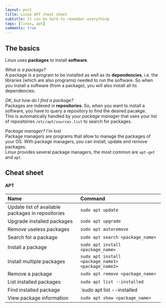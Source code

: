 ```yaml
---
layout: post
title: Linux APT cheat sheet
subtitle: It can be hard to remember everything
tags: [linux, apt]
comments: true
---
```


## The basics
Linux uses **packages** to install **software**.

*What is a package?*  
A package is a program to be installed as well as its **dependencies**, i.e. the libraries (which are also programs) needed to run the software.
So when you install a software (from a package), you will also install all its dependencies.

*OK, but how do I find a package?*  
Packages are indexed in **repositories**. So, when you want to install a software, you have to query a repository to find the desired pacakge.  
This is automatically handled by your *package manager* that uses your list of repositories `/etc/apt/sources.list` to search for packages.

*Package manager? I'm lost*  
Package managers are programs that allow to manage the packages of your OS. With package managers, you can install, update and remove packages.  
Linux provides several package managers, the most common are `apt-get` and `apt`.

## Cheat sheet

#### APT 
| Name | Command |
| :------ |:--- |
| Update list of available packages in repositories | `sudo apt update` |
| Upgrade installed packages | `sudo apt upgrade` |
| Remove useless packages | `sudo apt autoremove` |
| Search for a package | `sudo apt search <package_name>` |
| Install a package | `sudo apt install <package_name>` |
| Install multiple packages | `sudo apt install <package_name1> <package_name2>` |
| Remove a package | `sudo apt remove <package_name>` |
| List installed packages | `sudo apt list --installed` |
| Find installed package | `sudo apt list --installed | grep <package_name>` |
| View package information | `sudo apt show <package_name>` |


